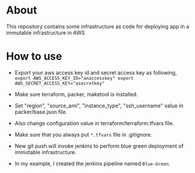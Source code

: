 # About
This repository contains some infrastructure as code for deploying app in a immutable infrastructure in AWS

# How to use

* Export your aws access key id and secret access key as following,
  `export AWS_ACCESS_KEY_ID="anaccesskey"
   export AWS_SECRET_ACCESS_KEY="asecretkey"`

* Make sure terraform, packer, maketool is installed.

* Set "region", "source_ami", "instance_type", "ssh_username" value in packer/base.json file.

* Also change configuration value in terraform/terraform.tfvars file.

* Make sure that you always put `*.tfvars` file in .gitignore.

* New git push will invoke jenkins to perform blue green deployment of immutable infrastructure.

* In my example, I created the jenkins pipeline named `Blue-Green`.
